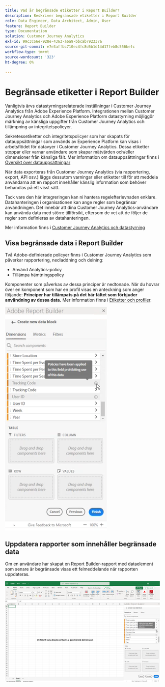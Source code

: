 ```yaml
---
title: Vad är begränsade etiketter i Report Builder?
description: Beskriver begränsade etiketter i Report Builder
role: Data Engineer, Data Architect, Admin, User
feature: Report Builder
type: Documentation
solution: Customer Journey Analytics
exl-id: 99c3c66e-928e-4363-a6a9-bbcab792337a
source-git-commit: e7e3affbc710ec4fc8d6b1d14d17feb8c556befc
workflow-type: tm+mt
source-wordcount: '323'
ht-degree: 0%

---
```


# Begränsade etiketter i Report Builder

Vanligtvis ärvs datastyrningsrelaterade inställningar i Customer Journey Analytics från Adobe Experience Platform. Integrationen mellan Customer Journey Analytics och Adobe Experience Platform datastyrning möjliggör märkning av känsliga uppgifter från Customer Journey Analytics och tillämpning av integritetspolicyer.

Sekretessetiketter och integritetspolicyer som har skapats för datauppsättningar som används av Experience Platform kan visas i arbetsflödet för datavyer i Customer Journey Analytics. Dessa etiketter stoppar eller varnar användare som skapar mätvärden och/eller dimensioner från känsliga fält. Mer information om datauppsättningar finns i [Översikt över datauppsättningar](https://experienceleague.adobe.com/docs/experience-platform/catalog/datasets/overview.html)

När data exporteras från Customer Journey Analytics (via rapportering, export, API osv.) läggs dessutom varningar eller etiketter till för att meddela användarna att en rapport innehåller känslig information som behöver behandlas på ett visst sätt.

Tack vare den här integreringen kan ni hantera regelefterlevnaden enklare. Datahanteringen i organisationen kan ange regler som begränsar användningen. Det innebär att dina Customer Journey Analytics-användare kan använda data med större tillförsikt, eftersom de vet att de följer de regler som definieras av datahanteringen.

Mer information finns i [Customer Journey Analytics och datastyrning](https://experienceleague.adobe.com/docs/analytics-platform/using/cja-privacy/privacy-overview.html)

## Visa begränsade data i Report Builder

Två Adobe-definierade policyer finns i Customer Journey Analytics som påverkar rapportering, nedladdning och delning:

* Använd Analytics-policy
* Tillämpa hämtningspolicy

Komponenter som påverkas av dessa principer är nedtonade. När du hovrar över en komponent som har en profil visas en anteckning som anger följande: **Principer har tillämpats på det här fältet som förbjuder användning av dessa data.** Mer information finns i [Etiketter och profiler](https://experienceleague.adobe.com/docs/analytics-platform/using/cja-dataviews/data-governance.html).

![](assets/rb-restricted-label.png)

## Uppdatera rapporter som innehåller begränsade data

Om en användare har skapat en Report Builder-rapport med dataelement som senare är begränsade visas ett felmeddelande när rapporten uppdateras.

![](assets/error-restricted-data.png)
